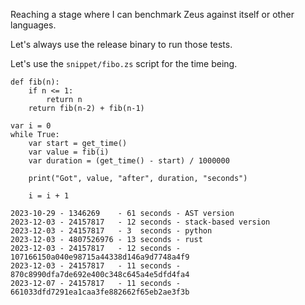 Reaching a stage where I can benchmark Zeus against itself or other languages.

Let's always use the release binary to run those tests.

Let's use the `snippet/fibo.zs` script for the time being.

```
def fib(n):
    if n <= 1:
        return n
    return fib(n-2) + fib(n-1)

var i = 0
while True:
    var start = get_time()
    var value = fib(i)
    var duration = (get_time() - start) / 1000000

    print("Got", value, "after", duration, "seconds")

    i = i + 1
```

```
2023-10-29 - 1346269    - 61 seconds - AST version
2023-12-03 - 24157817   - 12 seconds - stack-based version
2023-12-03 - 24157817   - 3  seconds - python
2023-12-03 - 4807526976 - 13 seconds - rust
2023-12-03 - 24157817   - 12 seconds - 107166150a040e98715a44338d146a9d7748a4f9
2023-12-03 - 24157817   - 11 seconds - 870c8990dfa7de692e400c348c645a4e5dfd4fa4
2023-12-07 - 24157817   - 11 seconds - 661033dfd7291ea1caa3fe882662f65eb2ae3f3b
```
